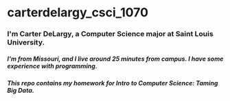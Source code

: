 # carterdelargy_csci_1070
### I'm Carter DeLargy, a Computer Science major at Saint Louis University.
##### I'm from Missouri, and I live around 25 minutes from campus. I have some experience with programming.
##### This repo contains my homework for Intro to Computer Science: Taming Big Data.